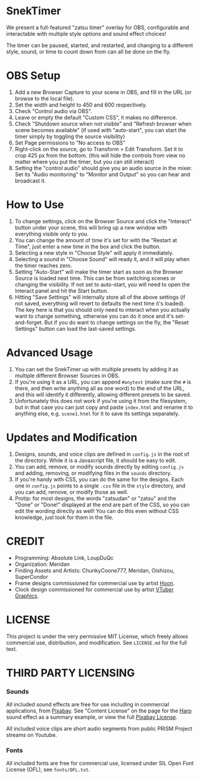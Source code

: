 # SnekTimer

We present a full-featured "zatsu timer" overlay for OBS, configurable and interactable with multiple style options and sound effect choices!

The timer can be paused, started, and restarted, and changing to a different style, sound, or time to count down from can all be done on the fly.

# OBS Setup

1. Add a new Browser Capture to your scene in OBS, and fill in the URL (or browse to the local file).
1. Set the width and height to 450 and 600 respectively.
1. Check "Control audio via OBS".
1. Leave or empty the default "Custom CSS", it makes no difference.
1. Check "Shutdown source when not visible" and "Refresh browser when scene becomes available" (if used with "auto-start", you can start the timer simply by toggling the source visibility)
1. Set Page permissions to "No access to OBS"
1. Right-click on the source, go to Transform > Edit Transform. Set it to crop 425 px from the bottom. (this will hide the controls from view no matter where you put the timer, but you can still interact)
1. Setting the "control audio" should give you an audio source in the mixer. Set its "Audio monitoring" to "Monitor and Output" so you can hear and broadcast it.

# How to Use

1. To change settings, click on the Browser Source and click the "Interact" button under your scene, this will bring up a new window with everything visible only to you.
1. You can change the amount of time it's set for with the "Restart at Time", just enter a new time in the box and click the button.
1. Selecting a new style in "Choose Style" will apply it immediately.
1. Selecting a sound in "Choose Sound" will ready it, and it will play when the timer reaches zero.
1. Setting "Auto-Start" will make the timer start as soon as the Browser Source is loaded next time. This can be from switching scenes or changing the visibility. If not set to auto-start, you will need to open the Interact panel and hit the Start button.
1. Hitting "Save Settings" will internally store all of the above settings (if not saved, everything will revert to defaults the next time it's loaded). The key here is that you should only need to interact when you actually want to change something, otherwise you can do it once and it's set-and-forget. But if you do want to change settings on the fly, the "Reset Settings" button can load the last-saved settings.

# Advanced Usage

1. You can set the SnekTimer up with multiple presets by adding it as multiple different Browser Sources in OBS.
1. If you're using it as a URL, you can append `#anytext` (make sure the `#` is there, and then write anything all as one word) to the end of the URL, and this will identify it differently, allowing different presets to be saved.
1. Unfortunately this does not work if you're using it from the filesystem, but in that case you can just copy and paste `index.html` and rename it to anything else, e.g. `scene1.html` for it to save its settings separately.

# Updates and Modification

1. Designs, sounds, and voice clips are defined in `config.js` in the root of the directory. While it is a Javascript file, it should be easy to edit.
1. You can add, remove, or modify sounds directly by editing `config.js` and adding, removing, or modifying files in the `sounds` directory.
1. If you're handy with CSS, you can do the same for the designs. Each one in `config.js` points to a single `.css` file in the `style` directory, and you can add, remove, or modify those as well.
1. Protip: for most designs, the words "zatsudan" or "zatsu" and the "Done" or "Done!" displayed at the end are part of the CSS, so you can edit the wording directly as well! You can do this even without CSS knowledge, just look for them in the file.

# CREDIT

- Programming: Absolute Link, LoupDuQc
- Organization: Meridan
- Finding Assets and Artists: ChunkyCoone777, Meridan, Oishizou, SuperCondor
- Frame designs commissioned for commercial use by artist [Hoon](https://www.fiverr.com/wekhans2).
- Clock design commissioned for commercial use by artist [VTuber Graphics](https://www.fiverr.com/vtuber_graphics).

# LICENSE

This project is under the very permissive MIT License, which freely allows commercial use, distribution, and modification. See `LICENSE.md` for the full text.

# THIRD PARTY LICENSING

### Sounds

All included sound effects are free for use including in commercial applications, from [Pixabay](https://pixabay.com/). See "Content License" on the page for the [Harp](https://pixabay.com/sound-effects/harp-flourish-6251/) sound effect as a summary example, or view the full [Pixabay License](https://pixabay.com/service/terms/).

All included voice clips are short audio segments from public PRISM Project streams on Youtube.

### Fonts

All included fonts are free for commercial use, licensed under SIL Open Font License (OFL), see `fonts/OFL.txt`.
